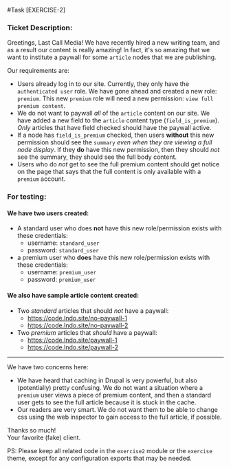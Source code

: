 #Task [EXERCISE-2]
### Ticket Description:
Greetings, Last Call Media! We have recently hired a new writing team, and as a result our content is really amazing! In fact, it's so amazing that we want to institute a paywall for some `article` nodes that we are publishing.

Our requirements are:
- Users already log in to our site. Currently, they only have the `authenticated user` role. We have gone ahead and created a new role: `premium`. This new `premium` role will need a new permission: `view full premium content`.
- We do not want to paywall _all_ of the `article` content on our site. We have added a new field to the `article` content type (`field_is_premium`). _Only_ articles that have field checked should have the paywall active.
- If a node has `field_is_premium` checked, then users **without** this new permission should see the `summary` _even when they are viewing a full node display_. If they **do** have this new permission, then they should _not_ see the summary, they should see the full body content.
- Users who do _not_ get to see the full premium content should get notice on the page that says that the full content is only available with a `premium` account.

### For testing:

#### We have two users created:
- A standard user who does **not** have this new role/permission exists with these credentials:
  - username: `standard_user`
  - password: `standard_user`
- a premium user who **does** have this new role/permission exists with these credentials:
  - username: `premium_user`
  - password: `premium_user`

#### We also have sample article content created:
- Two _standard_ articles that should _not_ have a paywall:
  - https://code.lndo.site/no-paywall-1
  - https://code.lndo.site/no-paywall-2
- Two _premium_ articles that _should_ have a paywall:
  - https://code.lndo.site/paywall-1
  - https://code.lndo.site/paywall-2

---

We have two concerns here:
- We have heard that caching in Drupal is very powerful, but also (potentially) pretty confusing. We do not want a situation where a `premium` user views a piece of premium content, and then a standard user gets to see the full article because it is stuck in the cache.
- Our readers are very smart. We do not want them to be able to change css using the web inspector to gain access to the full article, if possible.

Thanks so much!\
Your favorite (fake) client.

PS: Please keep all related code in the `exercise2` module or the `exercise` theme, except for any configuration exports that may be needed.
